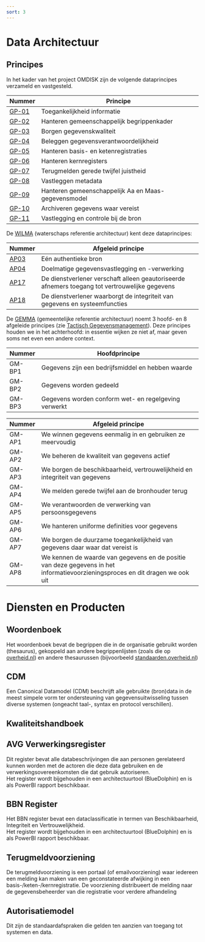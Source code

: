 ```yaml
---
sort: 3
---
```


# Data Architectuur

## Principes

In het kader van het project OMDISK zijn de volgende dataprincipes verzameld en vastgesteld.

| Nummer | Principe |
|--------|----------|
| [GP-01](DA/GP-01.md) | Toegankelijkheid informatie |
| [GP-02](DA/GP-02.md) | Hanteren gemeenschappelijk begrippenkader |
| [GP-03](DA/GP-03.md) | Borgen gegevenskwaliteit |
| [GP-04](DA/GP-04.md) | Beleggen gegevensverantwoordelijkheid |
| [GP-05](DA/GP-05.md) | Hanteren basis- en ketenregistraties |
| [GP-06](DA/GP-06.md) | Hanteren kernregisters |
| [GP-07](DA/GP-07.md) | Terugmelden gerede twijfel juistheid |
| [GP-08](DA/GP-08.md) | Vastleggen metadata |
| [GP-09](DA/GP-09.md) | Hanteren gemeenschappelijk Aa en Maas-gegevensmodel |
| [GP-10](DA/GP-10.md) | Archiveren gegevens waar vereist |
| [GP-11](DA/GP-11.md) | Vastlegging en controle bij de bron |


De [WILMA](https://wilmaonline.nl) (waterschaps referentie architectuur) kent deze dataprincipes:

| Nummer | Afgeleid principe |
|--------|----------|
| [AP03](https://www.wilmaonline.nl/index.php/WILMA/id-6f81305c-9c48-4145-a9e1-23c8bd428eaf) | Eén authentieke bron |
| [AP04](https://www.wilmaonline.nl/index.php/WILMA/id-a60f29f9-0092-42be-a9f8-dc20515b1a59) | Doelmatige gegevensvastlegging en -verwerking |
| [AP17](https://www.wilmaonline.nl/index.php/WILMA/id-63fc8dc3-0f9d-4226-b075-28050f93e692) | De dienstverlener verschaft alleen geautoriseerde afnemers toegang tot vertrouwelijke gegevens |
| [AP18](https://www.wilmaonline.nl/index.php/WILMA/id-2842c036-aaca-48ac-9abe-78a5e63ee9d0) | De dienstverlener waarborgt de integriteit van gegevens en systeemfuncties |


De [GEMMA](https://www.gemmaonline.nl/index.php/Gemeentelijke_Model_Architectuur_(GEMMA)) (gemeentelijke referentie architectuur) noemt 3 hoofd- en 8 afgeleide principes (zie [Tactisch Gegevensmanagement](https://www.gemmaonline.nl/index.php/GMT_Principes)). Deze principes houden we in het achterhoofd: in essentie wijken ze niet af, maar geven soms net even een andere context.

| Nummer | Hoofdprincipe |
|--------|----------|
| GM-BP1 | Gegevens zijn een bedrijfsmiddel en hebben waarde |
| GM-BP2 | Gegevens worden gedeeld |
| GM-BP3 | Gegevens worden conform wet- en regelgeving verwerkt |

| Nummer | Afgeleid principe |
|--------|----------|
| GM-AP1 | We winnen gegevens eenmalig in en gebruiken ze meervoudig |
| GM-AP2 | We beheren de kwaliteit van gegevens actief |
| GM-AP3 | We borgen de beschikbaarheid, vertrouwelijkheid en integriteit van gegevens |
| GM-AP4 | We melden gerede twijfel aan de bronhouder terug|
| GM-AP5 | We verantwoorden de verwerking van persoonsgegevens |
| GM-AP6 | We hanteren uniforme definities voor gegevens |
| GM-AP7 | We borgen de duurzame toegankelijkheid van gegevens daar waar dat vereist is |
| GM-AP8 | We kennen de waarde van gegevens en de positie van deze gegevens in het informatievoorzieningsproces en dit dragen we ook uit |


# Diensten en Producten

## Woordenboek
Het woordenboek bevat de begrippen die in de organisatie gebruikt worden (thesaurus), gekoppeld aan andere begrippenlijsten (zoals die op [overheid.nl](https://www.overheid.nl/help/officiele-bekendmakingen/begrippenlijst#H)) en andere thesaurussen (bijvoorbeeld [standaarden.overheid.nl](https://standaarden.overheid.nl/owms/terms/Thesaurus))

## CDM
Een Canonical Datamodel (CDM) beschrijft alle gebruikte (bron)data in de meest simpele vorm ter ondersteuning van gegevensuitwisseling tussen diverse systemen (ongeacht taal-, syntax en protocol verschillen).

## Kwaliteitshandboek

## AVG Verwerkingsregister
Dit register bevat alle databeschrijvingen die aan personen gerelateerd kunnen worden met de actoren die deze data gebruiken en de verwerkingsovereenkomsten die dat gebruik autoriseren.<br>
Het register wordt bijgehouden in een architectuurtool (BlueDolphin) en is als PowerBI rapport beschikbaar.

## BBN Register
Het BBN register bevat een dataclassificatie in termen van Beschikbaarheid, Integriteit en Vertrouwelijkheid.<br>
Het register wordt bijgehouden in een architectuurtool (BlueDolphin) en is als PowerBI rapport beschikbaar.

## Terugmeldvoorziening
De terugmeldvoorziening is een portaal (of emailvoorziening) waar iedereen een melding kan maken van een geconstateerde afwijking in een basis-/keten-/kernregistratie. De voorziening distribueert de melding naar de gegevensbeheerder van die registratie voor verdere afhandeling

## Autorisatiemodel
Dit zijn de standaardafspraken die gelden ten aanzien van toegang tot systemen en data.

